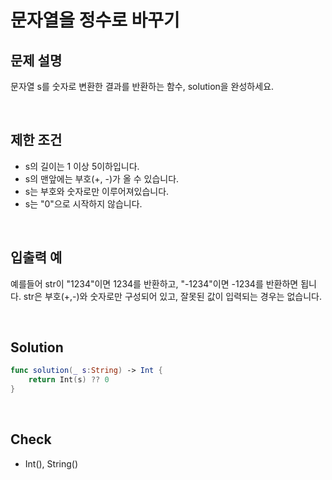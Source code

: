 # 문자열을 정수로 바꾸기

## 문제 설명 
문자열 s를 숫자로 변환한 결과를 반환하는 함수, solution을 완성하세요. 

<br/>

## 제한 조건
- s의 길이는 1 이상 5이하입니다.
- s의 맨앞에는 부호(+, -)가 올 수 있습니다.
- s는 부호와 숫자로만 이루어져있습니다.
- s는 "0"으로 시작하지 않습니다.

<br/>

## 입출력 예
예를들어 str이 "1234"이면 1234를 반환하고, "-1234"이면 -1234를 반환하면 됩니다.
str은 부호(+,-)와 숫자로만 구성되어 있고, 잘못된 값이 입력되는 경우는 없습니다.


<br/>

## Solution

```swift
func solution(_ s:String) -> Int {
    return Int(s) ?? 0
}
```

<br/>

## Check
- Int(), String()
